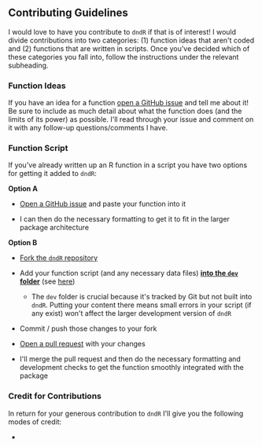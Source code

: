 ## Contributing Guidelines

I would love to have you contribute to `dndR` if that is of interest! I would divide contributions into two categories: (1) function ideas that aren't coded and (2) functions that are written in scripts. Once you've decided which of these categories you fall into, follow the instructions under the relevant subheading.

### Function Ideas

If you have an idea for a function [open a GitHub issue](https://github.com/njlyon0/dndR/issues) and tell me about it! Be sure to include as much detail about what the function does (and the limits of its power) as possible. I'll read through your issue and comment on it with any follow-up questions/comments I have.

### Function Script

If you've already written up an R function in a script you have two options for getting it added to `dndR`:

**Option A**

 - [Open a GitHub issue](https://github.com/njlyon0/dndR/issues) and paste your function into it

 - I can then do the necessary formatting to get it to fit in the larger package architecture

**Option B**

 - [Fork the `dndR` repository](https://docs.github.com/en/get-started/quickstart/fork-a-repo)

 - Add your function script (and any necessary data files) **<u>into the `dev` folder</u>** (see [here](https://github.com/njlyon0/dndR/tree/main/dev))
    - The `dev` folder is crucial because it's tracked by Git but not built into `dndR`. Putting your content there means small errors in your script (if any exist) won't affect the larger development version of `dndR`

 - Commit / push those changes to your fork

 - [Open a pull request](https://docs.github.com/en/pull-requests/collaborating-with-pull-requests/proposing-changes-to-your-work-with-pull-requests/about-pull-requests) with your changes

 - I'll merge the pull request and then do the necessary formatting and development checks to get the function smoothly integrated with the package

### Credit for Contributions

In return for your generous contribution to `dndR` I'll give you the following modes of credit:

 - 





